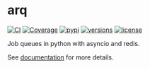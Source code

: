 # arq

[![CI](https://github.com/samuelcolvin/arq/workflows/CI/badge.svg?event=push)](https://github.com/samuelcolvin/arq/actions?query=event%3Apush+branch%3Amain+workflow%3ACI)
[![Coverage](https://codecov.io/gh/samuelcolvin/arq/branch/main/graph/badge.svg)](https://codecov.io/gh/samuelcolvin/arq)
[![pypi](https://img.shields.io/pypi/v/arq.svg)](https://pypi.python.org/pypi/arq)
[![versions](https://img.shields.io/pypi/pyversions/arq.svg)](https://github.com/samuelcolvin/arq)
[![license](https://img.shields.io/github/license/samuelcolvin/arq.svg)](https://github.com/samuelcolvin/arq/blob/main/LICENSE)

Job queues in python with asyncio and redis.

See [documentation](https://arq-docs.helpmanual.io/) for more details.
